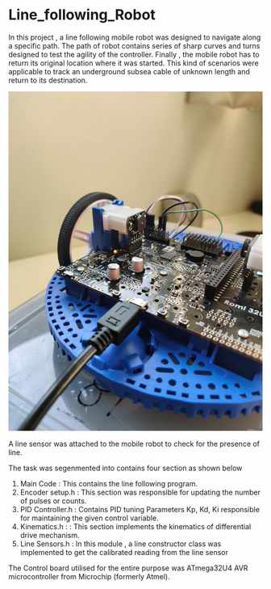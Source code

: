 # Line_following_Robot

In this project , a line following mobile robot was designed to navigate along a specific path. 
The path of robot contains series of sharp curves and turns designed to test the agility of the controller. 
Finally , the mobile robot has to return its original location where it was started. 
This kind of scenarios were applicable to track an underground subsea cable of unknown length and return to its destination.

![Image of Mobile_Robot](Images/Mobile_Robot.jpg)

A line sensor was attached to the mobile robot to check for the presence of line. 

The task was segenmented into contains four section as shown below

1.  Main Code : This contains the line following program.
2.  Encoder setup.h : This section was responsible for updating the number of pulses or counts.
3.  PID Controller.h : Contains PID tuning Parameters Kp, Kd, Ki responsible for maintaining the given control variable.
4.  Kinematics.h : : This section implements the kinematics of differential drive mechanism. 
5.  Line Sensors.h : In this module , a line constructor class was implemented to get the calibrated reading from the line sensor

The Control board utilised for the entire purpose was ATmega32U4 AVR microcontroller from Microchip (formerly Atmel).
